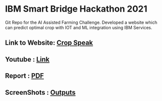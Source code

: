 # IBM Smart Bridge Hackathon 2021
Git Repo for the AI Assisted Farming Challenge.
Developed a website which can predict optimal crop with IOT and ML integration using IBM Services.
## Link to Website: <a href="https://python-django-cloudfoundry-demo.eu-gb.mybluemix.net/">Crop Speak</a>
## Youtube : <a href="https://youtu.be/7ZdU_VePAhQ">Link</a>
## Report : <a href="https://github.com/smartinternz02/SBSPS-Challenge-5506-AI-Assisted-Farming-for-Crop-Recommendation-Farm-Yield-Prediction-Application/blob/main/DOCUMENTS/REPORT.pdf">PDF</a> 
## ScreenShots : <a href="https://github.com/smartinternz02/SBSPS-Challenge-5506-AI-Assisted-Farming-for-Crop-Recommendation-Farm-Yield-Prediction-Application/blob/main/DOCUMENTS/ScreenShots">Outputs</a>
